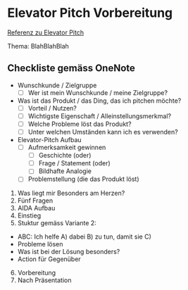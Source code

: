 # Elevator Pitch Vorbereitung
[Referenz zu Elevator Pitch](/M431/docs/26-03-2025/page.md)

Thema: BlahBlahBlah

## Checkliste gemäss OneNote
- Wunschkunde / Zielgruppe
    - [ ] Wer ist mein Wunschkunde / meine Zielgruppe?
- Was ist das Produkt / das Ding, das ich pitchen möchte?
    - [ ] Vorteil / Nutzen?
    - [ ] Wichtigste Eigenschaft / Alleinstellungsmerkmal?
    - [ ] Welche Probleme löst das Produkt?
    - [ ] Unter welchen Umständen kann ich es verwenden?
- Elevator-Pitch Aufbau
    - [ ] Aufmerksamkeit gewinnen
      - [ ] Geschichte (oder)
      - [ ] Frage / Statement (oder)
      - [ ] Bildhafte Analogie
    - [ ] Problemstellung (die das Produkt löst)

1. Was liegt mir Besonders am Herzen?
2. Fünf Fragen
3. AIDA Aufbau
4. Einstieg
5. Stuktur gemäss Variante 2:
 - ABC: Ich helfe A) dabei B) zu tun, damit sie C)
 - Probleme lösen
 - Was ist bei der Lösung besonders?
 - Action für Gegenüber
6. Vorbereitung
7. Nach Präsentation